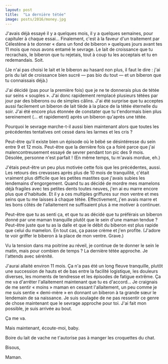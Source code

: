 ```yaml
---
layout: post
title:  "La dernière tétée"
image: posts/2016/money.jpg
---
```


J'avais déjà essayé il y a quelques mois, il y a quelques semaines, pour capituler à chaque essai… Finalement, c'est à la faveur d'un traitement par Célestène à te donner « dans un fond de biberon » quelques jours avant tes 11 mois que nous avons entamé le sevrage. Le lait de croissance que tu recrachais, le biberon que tu rejetais, tout à coup tu les acceptais et tu en redemandais. Soit.

(Je n'ai pas choisi le lait et le biberon au hasard non plus, il faut le dire : j'ai pris du lait de croissance bien sucré — pas bio du tout — et un biberon que tu connaissais déjà.)

J'ai décidé (pas pour la première fois) que je ne te donnerais plus de tétée sur seins « souples ». J'ai donc rapidement remplacé plusieurs tétées par jour par des biberons ou de simples câlins. J'ai été surprise que tu acceptes aussi facilement un biberon de lait tiède à la place de la tétée éternelle du soir. J'ai été encore plus étonnée de constater que tu t'endormais bien plus sereinement (… et rapidement) après un biberon qu'après une tétée.

Pourquoi le sevrage marche-t-il aussi bien maintenant alors que toutes les précédentes tentatives ont cessé dans les larmes et les cris ?

Peut-être qu'il existe bien un épisode où le bébé se désintéresse du sein entre 9 et 12 mois. Peut-être que la dernière fois ça a foiré parce que j'ai malencontreusement essayé de sevrer pendant ton pic des 9 mois. Désolée, personne n'est parfait ! (En même temps, tu m'avais mordue, eh.)

J'étais peut-être un peu plus motivée cette fois que les précédentes, aussi. Les retours des crevasses après plus de 10 mois de tranquilité, c'était vraiment plus difficile que les petites mastites que j'avais subies les lendemains d'engorgement. Quand tu as décidé de mordre mes mamelons déjà fragiles avec tes petites dents toutes neuves, j'en ai eu marre encore plus que d'habitude. Et il y a ces multiples griffures sur mon ventre et mes seins que tu me laisses à chaque tétée. Effectivement, j'en avais marre et les bons côtés de l'allaitement ne suffisaient plus à me motiver à continuer.

Peut-être que tu as senti ça, et que tu as décidé que tu préférais un biberon donné par une maman tranquille plutôt que le sein d'une maman tendue ? Peut-être juste que tu as la dalle et que le débit du biberon est plus rapide que celui du mamelon. En tout cas, ça passe crème et j'en profite. (J'adore te voir griffer le biberon à la place de mon ventre. Grave.)

Vu la tension dans ma poitrine au réveil, je continue de te donner le sein le matin, mais pour combien de temps ? La dernière tétée approche. Je l'attends avec sérénité.

J'aurai allaité environ 11 mois. Ça n'a pas été un long fleuve tranquille, plutôt une succession de hauts et de bas entre la facilité logistique, les douleurs diverses, les moments de tendresse et les épisodes de fatigue extrême. Ça me va d'arrêter l'allaitement maintenant que tu es d'accord… Je craignais de me sentir « moins » maman en cessant l'allaitement, un peu comme je me suis sentie « demi-mère » en donnant un biberon à ta grande sœur le lendemain de sa naissance. Je suis soulagée de ne pas ressentir ce genre de chose maintenant que le sevrage approche pour toi. J'ai fait mon possible, je suis arrivée au bout.

Ça me va.

Mais maintenant, écoute-moi, baby.

Boire du lait de vache ne t'autorise pas à manger les croquettes du chat.

Bisous,

Maman.
